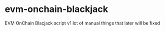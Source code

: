 # evm-onchain-blackjack
EVM OnChain Blacjack script v1 lot of manual things that later will be fixed
